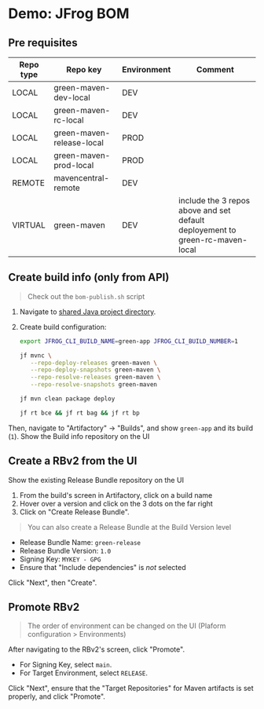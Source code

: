# Demo: JFrog BOM

## Pre requisites

Repo type | Repo key | Environment | Comment
---|---|--- |---
LOCAL | green-maven-dev-local | DEV |
LOCAL | green-maven-rc-local | DEV |
LOCAL | green-maven-release-local | PROD |
LOCAL | green-maven-prod-local | PROD |
REMOTE | mavencentral-remote | DEV |
VIRTUAL | green-maven  | DEV | include the 3 repos above and set default deployement to  green-rc-maven-local

## Create build info (only from API)

> Check out the ```bom-publish.sh``` script

1. Navigate to [shared Java project directory](../../common/java).
2. Create build configuration:

   ```bash
   export JFROG_CLI_BUILD_NAME=green-app JFROG_CLI_BUILD_NUMBER=1
   
   jf mvnc \
      --repo-deploy-releases green-maven \
      --repo-deploy-snapshots green-maven \
      --repo-resolve-releases green-maven \
      --repo-resolve-snapshots green-maven
   
   jf mvn clean package deploy 

   jf rt bce && jf rt bag && jf rt bp
   ```

Then, navigate to "Artifactory" -> "Builds", and show `green-app` and its build (`1`).
Show the Build info repository on the UI

## Create a RBv2 from the UI

Show the existing Release Bundle repository on the UI

1. From the build's screen in Artifactory, click on a build name
2. Hover over a version and click on the 3 dots on the far right
3. Click on "Create Release Bundle".

> You can also create a Release Bundle at the Build Version level

* Release Bundle Name: `green-release`
* Release Bundle Version: `1.0`
* Signing Key: `MYKEY - GPG`
* Ensure that "Include dependencies" is *not* selected

Click "Next", then "Create".

## Promote RBv2

> The order of environment can be changed on the UI (Plaform configuration > Environments)

After navigating to the RBv2's screen, click "Promote".

* For Signing Key, select `main`.
* For Target Environment, select `RELEASE`.

Click "Next", ensure that the "Target Repositories" for Maven artifacts is set properly, and click "Promote".
